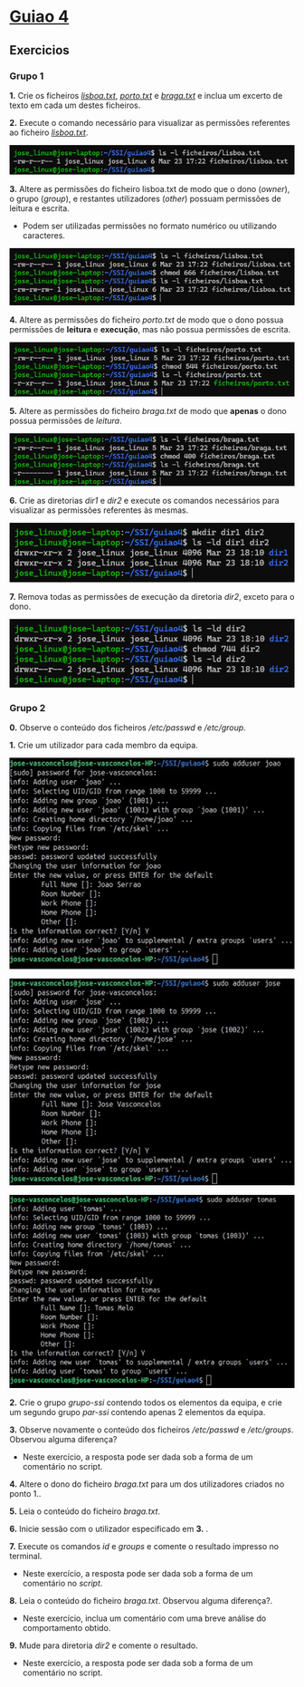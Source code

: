 # [Guiao 4](./assets/S6.pdf)

## Exercicios

### Grupo 1

**1.** Crie os ficheiros *[lisboa.txt](./ficheiros/lisboa.txt)*, *[porto.txt](./ficheiros/porto.txt)* e *[braga.txt](./ficheiros/braga.txt)* e inclua um excerto de texto em cada um destes ficheiros.

**2.** Execute o comando necessário para visualizar as permissões referentes ao ficheiro *[lisboa.txt](./ficheiros/lisboa.txt)*.

![lisboa.txt_permissions](./assets/grupo1/lisboa_permissions.png)


**3.** Altere as permissões do ficheiro lisboa.txt de modo que o dono (*owner*), o grupo (*group*), e restantes utilizadores (*other*) possuam permissões de leitura e escrita.

* Podem ser utilizadas permissões no formato numérico ou utilizando caracteres.

![lisboa.txt_permissions_2](./assets/grupo1/lisboa_permissions_2.png)


**4.** Altere as permissões do ficheiro *porto.txt* de modo que o dono possua permissões de **leitura** e **execução**, mas não possua permissões de escrita.

![porto.txt_permissions](./assets/grupo1/porto_permissions.png)


**5.** Altere as permissões do ficheiro *braga.txt* de modo que **apenas** o dono possua permissões de *leitura*.

![braga.txt_permissions](./assets/grupo1/braga_permissions.png)


**6.** Crie as diretorias *dir1* e *dir2* e execute os comandos necessários para visualizar as permissões referentes às mesmas.

![dir1_and_dir2_permissions](./assets/grupo1/dir1_and_dir2_permissions.png)

**7.** Remova todas as permissões de execução da diretoria *dir2*, exceto para o dono.

![dir2_permissions](./assets/grupo1/dir2_permissions.png)


### Grupo 2

**0.** Observe o conteúdo dos ficheiros */etc/passwd* e */etc/group*.


**1.** Crie um utilizador para cada membro da equipa.

![user_joao](./assets/grupo2/user_joao.jpg)

![user_jose](./assets/grupo2/user_jose.jpg)

![user_tomas](./assets/grupo2/user_tomas.jpg)

**2.** Crie o grupo *grupo-ssi* contendo todos os elementos da equipa, e crie um segundo grupo *par-ssi* contendo apenas 2 elementos da equipa.


**3.** Observe novamente o conteúdo dos ficheiros */etc/passwd* e */etc/groups*. Observou alguma diferença?

* Neste exercício, a resposta pode ser dada sob a forma de um comentário no script.


**4.** Altere o dono do ficheiro *braga.txt* para um dos utilizadores criados no ponto 1..


**5.** Leia o conteúdo do ficheiro *braga.txt*.


**6.** Inicie sessão com o utilizador especificado em **3.** .


**7.** Execute os comandos *id* e *groups* e comente o resultado impresso no terminal.

* Neste exercício, a resposta pode ser dada sob a forma de um comentário no *script*.


**8.** Leia o conteúdo do ficheiro *braga.txt*. Observou alguma diferença?.

* Neste exercício, inclua um comentário com uma breve análise do comportamento obtido.


**9.** Mude para diretoria *dir2* e comente o resultado.

* Neste exercício, a resposta pode ser dada sob a forma de um comentário no script.
